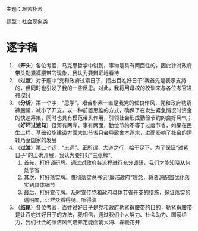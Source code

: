 主题：艰苦朴素

题型：社会现象类

# 逐字稿

1. （**开头**）各位考官，马克思哲学中讲到，事物是具有两面性的，因此针对政府带头勒紧裤腰带的现象，我认为要辩证地看待
2. （**过渡**）对于题中“党和政府过紧日子，攒出百姓好日子”我首先是表示支持的，但同时也引发了我的一些反思。对此，我将用母校的校训来与各位考官进行探讨
3. （**分析**）第一个字，“思学”。艰苦朴素一直是我党的优良作风，党和政府勒紧裤腰带，减小了开支，以一种前置思维的方式，确保了在发生紧急情况时资金的快速筹集，同时也具有模范带头作用，引领社会形成勤俭节约的良好风气；（**好坏过渡句**）但河有两岸，事有两面，勤俭节约不等于过度节省，如果在民生工程、基础设施建设方面大加节省只会导致舍本逐末，进而影响了社会的运转乃至国家的发展
4. （**过渡**）第二个词，“志远”。正所谓，大道之行，始于足下。为了保证“过紧日子”的正确开展，我认为要打好“三张牌”。
   1. 首先，打好调研牌。通过对政府各流程进行充分调研，我们才能知晓从何处节省
   2. 其次，打好落实牌。贯彻落实总书记“廉洁政府”理念，将资源配置优化落实到具体细节
   3. 最后，打好宣传牌。及时宣传党和政府具体节省开支的措施，保证落实的透明度，让群众看得见、听得清
5. （**结尾**）各位考官，百姓过好日子是党和政府勒紧裤腰带的目的，勒紧裤腰带是让百姓过好日子的方法，我相信，通过我们个人努力、社会助力、国家给力，我们社会的廉洁风气培养定能面朝大海、春暖花开

